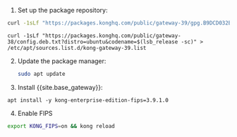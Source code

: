 1. Set up the package repository:
```sh
curl -1sLf "https://packages.konghq.com/public/gateway-39/gpg.B9DCD032B1696A89.key" |  gpg --dearmor >> /usr/share/keyrings/kong-gateway-39-archive-keyring.gpg
```
```
curl -1sLf "https://packages.konghq.com/public/gateway-38/config.deb.txt?distro=ubuntu&codename=$(lsb_release -sc)" > /etc/apt/sources.list.d/kong-gateway-39.list
```
2. Update the package manager:

    ```sh
    sudo apt update
    ```

3. Install {{site.base_gateway}}:
```
apt install -y kong-enterprise-edition-fips=3.9.1.0
```

4. Enable FIPS
```sh
export KONG_FIPS=on && kong reload
```